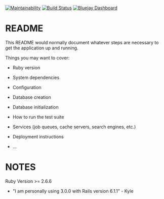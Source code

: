 [![Maintainability](https://api.codeclimate.com/v1/badges/d7f049aa00b6a057d3b4/maintainability)](https://codeclimate.com/github/kkhus5/Cue-to-Cue/maintainability) [![Build Status](https://travis-ci.com/kkhus5/Cue-to-Cue.svg?branch=main)](https://travis-ci.com/kkhus5/Cue-to-Cue) [![Bluejay Dashboard](https://img.shields.io/badge/bluejay-dashboard_6-blue.svg)](http://dashboard.bluejay.governify.io/dashboard/script/dashboardLoader.js?dashboardURL=https://reporter.bluejay.governify.io/api/v4/dashboards/tpa-CS169L-GH-kkhus5_Cue-to-Cue/main)

# README

This README would normally document whatever steps are necessary to get the
application up and running.

Things you may want to cover:

* Ruby version

* System dependencies

* Configuration

* Database creation

* Database initialization

* How to run the test suite

* Services (job queues, cache servers, search engines, etc.)

* Deployment instructions

* ...

# NOTES

Ruby Version >= 2.6.6
* "I am personally using 3.0.0 with Rails version 6.1.1" - Kyle
